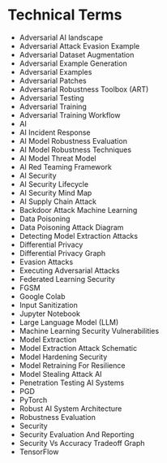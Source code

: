 # Technical Terms

- Adversarial AI landscape
- Adversarial Attack Evasion Example
- Adversarial Dataset Augmentation
- Adversarial Example Generation
- Adversarial Examples
- Adversarial Patches
- Adversarial Robustness Toolbox (ART)
- Adversarial Testing
- Adversarial Training
- Adversarial Training Workflow
- AI
- AI Incident Response
- AI Model Robustness Evaluation
- AI Model Robustness Techniques
- AI Model Threat Model
- AI Red Teaming Framework
- AI Security
- AI Security Lifecycle
- AI Security Mind Map
- AI Supply Chain Attack
- Backdoor Attack Machine Learning
- Data Poisoning
- Data Poisoning Attack Diagram
- Detecting Model Extraction Attacks
- Differential Privacy
- Differential Privacy Graph
- Evasion Attacks
- Executing Adversarial Attacks
- Federated Learning Security
- FGSM
- Google Colab
- Input Sanitization
- Jupyter Notebook
- Large Language Model (LLM)
- Machine Learning Security Vulnerabilities
- Model Extraction
- Model Extraction Attack Schematic
- Model Hardening Security
- Model Retraining For Resilience
- Model Stealing Attack AI
- Penetration Testing AI Systems
- PGD
- PyTorch
- Robust AI System Architecture
- Robustness Evaluation
- Security
- Security Evaluation And Reporting
- Security Vs Accuracy Tradeoff Graph
- TensorFlow
